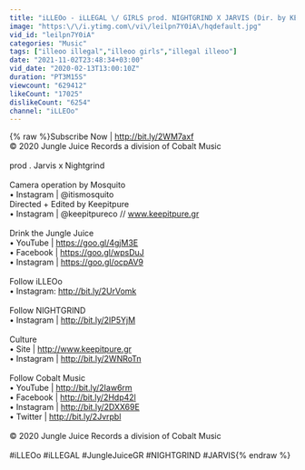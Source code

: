 ```yaml
---
title: "iLLEOo - iLLEGAL \/ GIRLS prod. NIGHTGRIND X JARVIS (Dir. by KEEPITPURE)"
image: "https:\/\/i.ytimg.com\/vi\/leilpn7Y0iA\/hqdefault.jpg"
vid_id: "leilpn7Y0iA"
categories: "Music"
tags: ["illeoo illegal","illeoo girls","illegal illeoo"]
date: "2021-11-02T23:48:34+03:00"
vid_date: "2020-02-13T13:00:10Z"
duration: "PT3M15S"
viewcount: "629412"
likeCount: "17025"
dislikeCount: "6254"
channel: "iLLEOo"
---
```

{% raw %}Subscribe Now | <a rel="nofollow" target="blank" href="http://bit.ly/2WM7axf">http://bit.ly/2WM7axf</a><br />© 2020 Jungle Juice Records a division of Cobalt Music<br /><br />prod . Jarvis x Nightgrind<br /><br />Camera operation by Mosquito<br />• Instagram | @itismosquito<br />Directed + Edited by Keepitpure<br />• Instagram | @keepitpureco // www.keepitpure.gr<br /><br />Drink the Jungle Juice<br />• YouTube | <a rel="nofollow" target="blank" href="https://goo.gl/4gjM3E">https://goo.gl/4gjM3E</a><br />• Facebook | <a rel="nofollow" target="blank" href="https://goo.gl/wpsDuJ">https://goo.gl/wpsDuJ</a>   <br />• Instagram | <a rel="nofollow" target="blank" href="https://goo.gl/ocpAV9">https://goo.gl/ocpAV9</a> <br /><br />Follow iLLEOo<br />• Instagram: <a rel="nofollow" target="blank" href="http://bit.ly/2UrVomk">http://bit.ly/2UrVomk</a><br /><br />Follow NIGHTGRIND<br />• Instagram | <a rel="nofollow" target="blank" href="http://bit.ly/2IP5YjM">http://bit.ly/2IP5YjM</a> <br /><br />Culture<br />• Site | <a rel="nofollow" target="blank" href="http://www.keepitpure.gr">http://www.keepitpure.gr</a><br />• Instagram | <a rel="nofollow" target="blank" href="http://bit.ly/2WNRoTn">http://bit.ly/2WNRoTn</a><br /><br />Follow Cobalt Music<br />• YouTube | <a rel="nofollow" target="blank" href="http://bit.ly/2Iaw6rm">http://bit.ly/2Iaw6rm</a><br />• Facebook | <a rel="nofollow" target="blank" href="http://bit.ly/2Hdp42l">http://bit.ly/2Hdp42l</a><br />• Instagram | <a rel="nofollow" target="blank" href="http://bit.ly/2DXX69E">http://bit.ly/2DXX69E</a><br />• Twitter | <a rel="nofollow" target="blank" href="http://bit.ly/2Jvrpbl">http://bit.ly/2Jvrpbl</a><br /><br />© 2020 Jungle Juice Records a division of Cobalt Music<br /><br />#iLLEOo #iLLEGAL #JungleJuiceGR #NIGHTGRIND #JARVIS{% endraw %}
